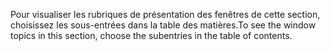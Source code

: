 <span data-ttu-id="1b69a-101">Pour visualiser les rubriques de présentation des fenêtres de cette section, choisissez les sous-entrées dans la table des matières.</span><span class="sxs-lookup"><span data-stu-id="1b69a-101">To see the window topics in this section, choose the subentries in the table of contents.</span></span>
